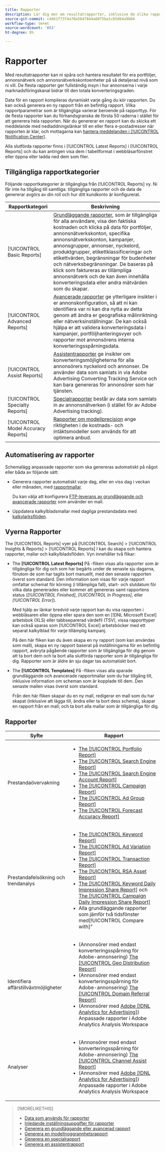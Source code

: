 ```yaml
---
title: Rapporter
description: Lär dig mer om resultatrapporter, inklusive de olika rapporttyper som finns tillgängliga och hur du automatiserar rapporter.
source-git-commit: cd461f73f4a70a5647844a6075ba1c65d64a9b04
workflow-type: tm+mt
source-wordcount: '853'
ht-degree: 0%

---
```


# Rapporter

Med resultatrapporter kan ni spåra och hantera resultatet för era portföljer, annonsnätverk och annonsnätverkskontoenheter på så detaljerad nivå som ni vill. De flesta rapporter ger fullständig insyn i hur annonserna i varje marknadsföringskanal bidrar till den totala konverteringsgraden.

Data för en rapport kompileras dynamiskt varje gång du kör rapporten. Du kan också generera en ny rapport från en befintlig rapport. Vilka rapportparametrar som är tillgängliga varierar beroende på rapporttyp. För de flesta rapporter kan du förhandsgranska de första 50 raderna i stället för att generera hela rapporten. När du genererar en rapport kan du skicka ett meddelande med nedladdningslänkar till en eller flera e-postadresser när rapporten är klar, och mottagarna kan [hantera meddelanden i [!UICONTROL Notification Center]](/help/search-social-commerce/notifications/notification-about.md).

Alla slutförda rapporter finns i [!UICONTROL Latest Reports] i [!UICONTROL Reports] och du kan antingen visa dem i tabellformat i webbläsarfönstret eller öppna eller ladda ned dem som filer.

## Tillgängliga rapportkategorier

Följande rapportkategorier är tillgängliga från [!UICONTROL Reports] vy. Ni får inte ha tillgång till samtliga. tillgängliga rapporter och de data de genererar avgörs av din roll och hur ditt kundkonto är konfigurerat.

| Rapportkategori | Beskrivning |
| ----| ---- |
| [!UICONTROL Basic Reports] | [Grundläggande rapporter](/help/search-social-commerce/reports/management/basic-advanced/basic-advanced-report-about.md), som är tillgängliga för alla användare, visa den faktiska kostnaden och klicka på data för portföljer, annonsnätverkskonton, specifika annonsnätverkskonton, kampanjer, annonsgrupper, annonser, nyckelord, produktgrupper, etikettklassificeringar och etikettvärden, begränsningar för budenheter och nätverksbegränsningar. De baseras på klick som faktureras av tillämpliga annonsnätverk och de kan även innehålla konverteringsdata eller andra mätvärden som du skapar. |
| [!UICONTROL Advanced Reports] | [Avancerade rapporter](/help/search-social-commerce/reports/management/basic-advanced/basic-advanced-report-about.md) ge ytterligare insikter i er annonskonfiguration, så att ni kan identifiera var ni kan dra nytta av detta genom att ändra er geografiska målinriktning eller nätverksinställningar. De kan också hjälpa er att validera konverteringsdata i kampanjer, portföljhanteringsvyer och rapporter mot annonsörens interna konverteringsspårningsdata. |
| [!UICONTROL Assist Reports] | [Assistentrapporter](/help/search-social-commerce/reports/management/assist/assist-report-about.md) ge insikter om konverteringsmöjligheterna för alla annonsörers nyckelord och annonser. De använder data som samlats in via Adobe Advertising Converting Tracking Service och kan bara genereras för annonsörer som har tjänsten. |
| [!UICONTROL Specialty Reports] | [Specialrapporter](/help/search-social-commerce/reports/management/specialty/specialty-report-about.md) består av data som samlats in av annonsnätverken (i stället för av Adobe Advertising tracking). |
| [!UICONTROL Model Accuracy Reports] | [Rapporter om modellprecision](/help/search-social-commerce/reports/management/model-accuracy/model-accuracy-report-about.md) ange riktigheten i de kostnads- och intäktsmodeller som används för att optimera anbud. |

## Automatisering av rapporter

Schemalägg anpassade rapporter som ska genereras automatiskt på något eller båda av följande sätt:

* Generera rapporter automatiskt varje dag, eller en viss dag i veckan eller månaden, med [rapportmallar](/help/search-social-commerce/reports/automation/templates/template-about.md).

   Du kan välja att konfigurera [FTP-leverans av grundläggande och avancerade rapporter](/help/search-social-commerce/reports/automation/ftp-reports.md) som använder en mall.

* Uppdatera kalkylbladsmallar med dagliga prestandadata med [kalkylarksflöden](/help/search-social-commerce/reports/automation/spreadsheet-feeds/spreadsheet-feed-about.md).

## Vyerna Rapporter

The [!UICONTROL Reports] vyer på [!UICONTROL Search] > [!UICONTROL Insights & Reports] > [!UICONTROL Reports] I kan du skapa och hantera rapporter, mallar och kalkylbladsflöden. Vyn innehåller två flikar:

* The **[!UICONTROL Latest Reports]** På -fliken visas alla rapporter som är tillgängliga för dig och som har begärts under de senaste sju dagarna, förutom de som har tagits bort manuellt, med den senaste rapporten överst som standard. Den information som visas för varje rapport omfattar schemat för körning (i tillämpliga fall), start- och slutdatum för vilka data genererades eller kommer att genereras samt rapportens status (*[!UICONTROL Finished]*, *[!UICONTROL In Progress]*, eller *[!UICONTROL Error]*).

   Med hjälp av länkar bredvid varje rapport kan du visa rapporten i webbläsaren eller öppna eller spara den som en [!DNL Microsoft Excel] arbetsbok (XLS) eller tabbseparerad värdefil (TSV), vissa rapporttyper kan också sparas som [!UICONTROL Excel] arbetsböcker med ett separat kalkylblad för varje tillämplig kampanj.

   På den här fliken kan du även skapa en ny rapport (som kan användas som mall), skapa en ny rapport baserat på inställningarna för en befintlig rapport, avbryta pågående rapporter som är tillgängliga för dig genom att ta bort dem och ta bort alla slutförda rapporter som är tillgängliga för dig. Rapporter som är äldre än sju dagar tas automatiskt bort.

* The **[!UICONTROL Templates]** På -fliken visas alla sparade grundläggande och avancerade rapportmallar som du har tillgång till, inklusive information om scheman som är kopplade till dem. Den senaste mallen visas överst som standard.

   Från den här fliken skapar du en ny mall, redigerar en mall som du har skapat (inklusive att lägga till, ändra eller ta bort dess schema), skapar en rapport från en mall; och ta bort alla mallar som är tillgängliga för dig.

## Rapporter

| Syfte | Rapport |
| ---- | ---- |
| Prestandaövervakning | <ul><li>[The [!UICONTROL Portfolio Report]](/help/search-social-commerce/reports/management/basic-advanced/portfolio-report.md)</li><li>[The [!UICONTROL Search Engine Report]](/help/search-social-commerce/reports/management/basic-advanced/search-engine-report.md)</li><li>[The [!UICONTROL Search Engine Account Report]](/help/search-social-commerce/reports/management/basic-advanced/search-engine-account-report.md)</li><li>[The [!UICONTROL Campaign Report]](/help/search-social-commerce/reports/management/basic-advanced/campaign-report.md)</li><li>[The [!UICONTROL Ad Group Report]](/help/search-social-commerce/reports/management/basic-advanced/ad-group-report.md)</li><li>[The [!UICONTROL Forecast Accuracy Report]](/help/search-social-commerce/reports/management/model-accuracy/forecast-accuracy-report.md)</li></ul> |
| Prestandafelsökning och trendanalys | <ul><li>[The [!UICONTROL Keyword Report]](/help/search-social-commerce/reports/management/basic-advanced/keyword-report.md)</li><li>[The [!UICONTROL Ad Variation Report]](/help/search-social-commerce/reports/management/basic-advanced/ad-variation-report.md)</li><li>[The [!UICONTROL Transaction Report]](/help/search-social-commerce/reports/management/basic-advanced/transaction-report.md)</li><li>[The [!UICONTROL RSA Asset Report]](/help/search-social-commerce/reports/management/specialty/rsa-asset-report.md)</li><li>[The [!UICONTROL Keyword Daily Impression Share Report]](/help/search-social-commerce/reports/management/specialty/keyword-daily-impression-share-report.md) och [The [!UICONTROL Campaign Daily Impression Share Report]](/help/search-social-commerce/reports/management/specialty/campaign-daily-impression-share-report.md)</li><li>Alla grundläggande rapporter som jämför två tidsfönster med[!UICONTROL Compare with]&quot;</li></ul> |
| Identifiera affärstillväxtmöjligheter | <ul><li>(Annonsörer med endast konverteringsspårning för Adobe-annonsering) [The [!UICONTROL Geo Distribution Report]](/help/search-social-commerce/reports/management/basic-advanced/geo-distribution-report.md)</li><li>(Annonsörer med endast konverteringsspårning för Adobe-annonsering) [The [!UICONTROL Domain Referral Report]](/help/search-social-commerce/reports/management/basic-advanced/domain-referral-report.md)</li><li>(Annonsörer med [Adobe [!DNL Analytics for Advertising]](https://experienceleague.adobe.com/docs/advertising/integrations/analytics/overview.html)) Anpassade rapporter i Adobe Analytics Analysis Workspace</li></ul> |
| Analyser | <ul><li>(Annonsörer med endast konverteringsspårning för Adobe-annonsering) [The [!UICONTROL Channel Assist Report]](/help/search-social-commerce/reports/management/assist/channel-assist-report.md)</li><li>(Annonsörer med [Adobe [!DNL Analytics for Advertising]](https://experienceleague.adobe.com/docs/advertising/integrations/analytics/overview.html)) Anpassade rapporter i Adobe Analytics Analysis Workspace</li></ul> |

>[!MORELIKETHIS]
>
>* [Data som används för rapporter](data-used-for-reports.md)
>* [Inledande inställningsuppgifter för rapporter](initial-setup.md)
>* [Generera en grundläggande eller avancerad rapport](/help/search-social-commerce/reports/management/basic-advanced/basic-advanced-report-generate.md)
>* [Generera en modellnoggrannhetsrapport](/help/search-social-commerce/reports/management/model-accuracy/model-accuracy-report-generate.md)
>* [Generera en specialrapport](/help/search-social-commerce/reports/management/specialty/specialty-report-generate.md)
>* [Generera en assistentrapport](/help/search-social-commerce/reports/management/assist/assist-report-generate.md)

